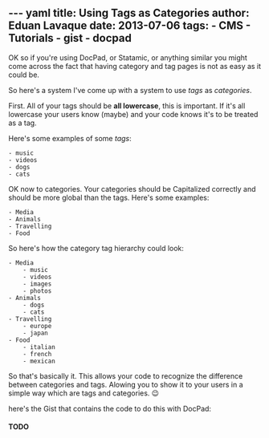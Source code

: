 --- yaml
title: Using Tags as Categories
author: Eduan Lavaque
date: 2013-07-06
tags:
    - CMS
    - Tutorials
    - gist
    - docpad
---
OK so if you're using DocPad, or Statamic, or anything similar you might come across the fact that having category and tag pages is not as easy as it could be.

So here's a system I've come up with a system to use *tags* as *categories*.

<!-- read more -->

First. All of your tags should be **all lowercase**, this is important. If it's all lowercase your users know (maybe) and your code knows it's to be treated as a tag.

Here's some examples of some *tags*:

``` none
- music
- videos
- dogs
- cats
```

OK now to categories. Your categories should be Capitalized correctly and should be more global than the tags. Here's some examples:

``` none
- Media
- Animals
- Travelling
- Food
```

So here's how the category tag hierarchy could look:

``` none
- Media
    - music
    - videos
    - images
    - photos
- Animals
    - dogs
    - cats
- Travelling
    - europe
    - japan
- Food
    - italian
    - french
    - mexican
```

So that's basically it. This allows your code to recognize the difference between categories and tags. Alowing you to show it to your users in a simple way which are tags and categories. :wink:

here's the Gist that contains the code to do this with DocPad:
#### TODO

